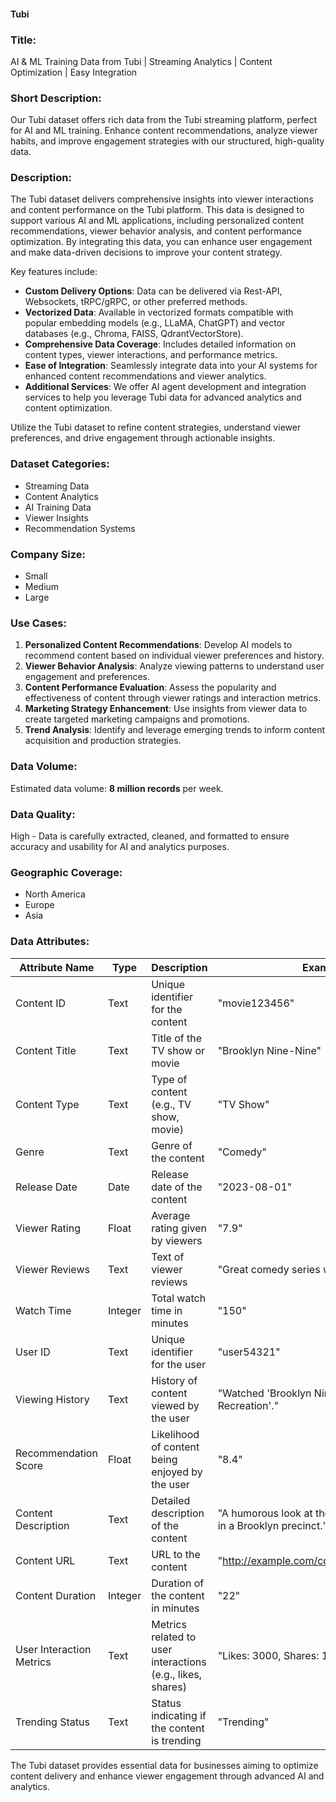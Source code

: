 #### Tubi

### Title:
AI & ML Training Data from Tubi | Streaming Analytics | Content Optimization | Easy Integration

### Short Description:
Our Tubi dataset offers rich data from the Tubi streaming platform, perfect for AI and ML training. Enhance content recommendations, analyze viewer habits, and improve engagement strategies with our structured, high-quality data.

### Description:
The Tubi dataset delivers comprehensive insights into viewer interactions and content performance on the Tubi platform. This data is designed to support various AI and ML applications, including personalized content recommendations, viewer behavior analysis, and content performance optimization. By integrating this data, you can enhance user engagement and make data-driven decisions to improve your content strategy.

Key features include:
- **Custom Delivery Options**: Data can be delivered via Rest-API, Websockets, tRPC/gRPC, or other preferred methods.
- **Vectorized Data**: Available in vectorized formats compatible with popular embedding models (e.g., LLaMA, ChatGPT) and vector databases (e.g., Chroma, FAISS, QdrantVectorStore).
- **Comprehensive Data Coverage**: Includes detailed information on content types, viewer interactions, and performance metrics.
- **Ease of Integration**: Seamlessly integrate data into your AI systems for enhanced content recommendations and viewer analytics.
- **Additional Services**: We offer AI agent development and integration services to help you leverage Tubi data for advanced analytics and content optimization.

Utilize the Tubi dataset to refine content strategies, understand viewer preferences, and drive engagement through actionable insights.

### Dataset Categories:
- Streaming Data
- Content Analytics
- AI Training Data
- Viewer Insights
- Recommendation Systems

### Company Size:
- Small
- Medium
- Large

### Use Cases:
1. **Personalized Content Recommendations**: Develop AI models to recommend content based on individual viewer preferences and history.
2. **Viewer Behavior Analysis**: Analyze viewing patterns to understand user engagement and preferences.
3. **Content Performance Evaluation**: Assess the popularity and effectiveness of content through viewer ratings and interaction metrics.
4. **Marketing Strategy Enhancement**: Use insights from viewer data to create targeted marketing campaigns and promotions.
5. **Trend Analysis**: Identify and leverage emerging trends to inform content acquisition and production strategies.

### Data Volume:
Estimated data volume: **8 million records** per week.

### Data Quality:
High - Data is carefully extracted, cleaned, and formatted to ensure accuracy and usability for AI and analytics purposes.

### Geographic Coverage:
- North America
- Europe
- Asia

### Data Attributes:

| Attribute Name           | Type    | Description                                              | Example                                        |
|--------------------------|---------|----------------------------------------------------------|------------------------------------------------|
| Content ID               | Text    | Unique identifier for the content                       | "movie123456"                                  |
| Content Title            | Text    | Title of the TV show or movie                           | "Brooklyn Nine-Nine"                           |
| Content Type             | Text    | Type of content (e.g., TV show, movie)                  | "TV Show"                                      |
| Genre                    | Text    | Genre of the content                                    | "Comedy"                                       |
| Release Date             | Date    | Release date of the content                             | "2023-08-01"                                   |
| Viewer Rating            | Float   | Average rating given by viewers                         | "7.9"                                          |
| Viewer Reviews           | Text    | Text of viewer reviews                                  | "Great comedy series with lots of laughs."    |
| Watch Time               | Integer | Total watch time in minutes                             | "150"                                          |
| User ID                  | Text    | Unique identifier for the user                          | "user54321"                                    |
| Viewing History          | Text    | History of content viewed by the user                   | "Watched 'Brooklyn Nine-Nine', 'Parks and Recreation'."|
| Recommendation Score     | Float   | Likelihood of content being enjoyed by the user         | "8.4"                                          |
| Content Description      | Text    | Detailed description of the content                     | "A humorous look at the lives of detectives in a Brooklyn precinct."|
| Content URL              | Text    | URL to the content                                      | "http://example.com/content/movie123456"     |
| Content Duration         | Integer | Duration of the content in minutes                      | "22"                                           |
| User Interaction Metrics | Text    | Metrics related to user interactions (e.g., likes, shares) | "Likes: 3000, Shares: 1500"                 |
| Trending Status          | Text    | Status indicating if the content is trending            | "Trending"                                     |

The Tubi dataset provides essential data for businesses aiming to optimize content delivery and enhance viewer engagement through advanced AI and analytics.